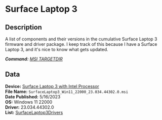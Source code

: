 # Surface Laptop 3

## Description

A list of components and their versions in the cumulative Surface Laptop 3 firmware and driver package.
I keep track of this because I have a Surface Laptop 3, and it's nice to know what gets updated.

***Command:*** *[MSI TARGETDIR](../msi.md#unpacking-msi-into-directory-targetdir)*

## Data

**Device:** [Surface Laptop 3 with Intel Processor](https://www.microsoft.com/download/details.aspx?id=100429)\
**File Name:** `SurfaceLaptop3_Win11_22000_23.034.44302.0.msi`\
**Date Published:** 5/16/2023\
**OS:** Windows 11 22000\
**Driver:** 23.034.44302.0\
**List:** [SurfaceLaptop3Drivers](SurfaceLaptop3Drivers.txt)